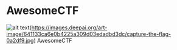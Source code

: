 # AwesomeCTF
![alt text](https://images.deepai.org/art-image/18f52e25e1574bac8a581f1448259d03/awesome-ctf-f9b8b4.jpg)(https://images.deepai.org/art-image/641133ca6e0b4225a309d03edadbd3dc/capture-the-flag-0a2df9.jpg)
AwesomeCTF
